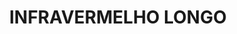 ---
title: "INFRAVERMELHO LONGO"
description: "Previne a osteoporose, artrite e dores ciáticas e lombares. Colabora na síntese de vitamina D e ajuda no tratamento de dores reumáticas."
slug: "tech/2"
---